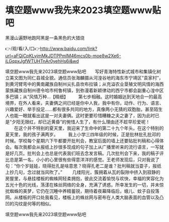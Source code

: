 # 填空题www我先来2023填空题www贴吧
黑漫山遍野地跑阿黑是一条黑色的大猎烧

👉/观/看/入/口👉http://www.baidu.com/link?url=aFQjCpKLyjmMkJDTPPmIM46mcs0b-moe8w2Xe6-iLGqpxJgfWTUHTnAr0yehHs6i&wd

填空题www我先来2023填空题www贴吧　　写好青海特性新式城市和集镇化树立美文图为同仁县城全貌。通信员张海麟摄从河湟谷地的海东市宁靖区“袁家村”，到黄河臂弯中的黄南藏族自制州尖扎县坎布拉镇；从充溢农业垦殖文明风情的海西蒙族藏族自制州德令哈市柯鲁柯镇，到弥漫着新颖律动的西宁市都会副重心湟中区多巴镇；从“风情万种…【精细】
　　第七步相融。这时婚姻达到天地合一的最高境界，在外人看来，夫妻俩之间已经是你中人我，我中有你，动作、行为、语言、兴趣爱好、举手投足……都有很多共同的地方，真像两小无猜的双胞胎，甚至陌生人也能一眼就看出这是一对夫妻俩。这时更要珍惜糟糠之夫之妻了，因为此时已是“夕阳无限红，却已近黄昏”的惋惜人生了，有什么理由还不趁早珍爱呢！
　　在这个并不特别的夏天里，我迎来了生命中的第二十九个年头。在这个特别的夏天里，我的孩子满两岁。
　　我上小学三四年级的时候，正是批林批孔批邓的时候。学校每个星期六下午都要开批判会，教室后面的墙上还要贴批判稿和心得体会。每次我都会从报纸上抄很多现成的句子加上从广播里听来的流行语言，一写就是好几页。批判会上也总是代表我们班去念发言稿。几次批判会下来，我的稿子评比总是第一名，小小的心里很有些得意洋洋的感觉。王老师发现后，只对我说了句：“你个岁娃娃，晓得批孔是啥意思？晓得孔老二是谁？批判稿就当耍子，报纸上抄几句，念过就当风吹了。”
　　几缕阳光，簇拥着从瓦的裂隙中挤入到寂静的房屋里，与悬挂楼板的蜘蛛网轻柔拥抱，彼此交流着愉悦与欢快，幸福的笑容化为五光十色的光线，荡漾在蛛丝网络的全身，充满了诱惑。所幸发生的一切，并未惊扰蜘蛛的美梦，它仍在沉睡中养精蓄锐，期待着夜幕降临后，蛾儿、蚊子自投落网。从楼板的开口处我看见，楼板上的蛛丝网与密布在人类大脑表面的血管以及凸凹的沟纹是何等的相似。

填空题www我先来2023填空题www贴吧
